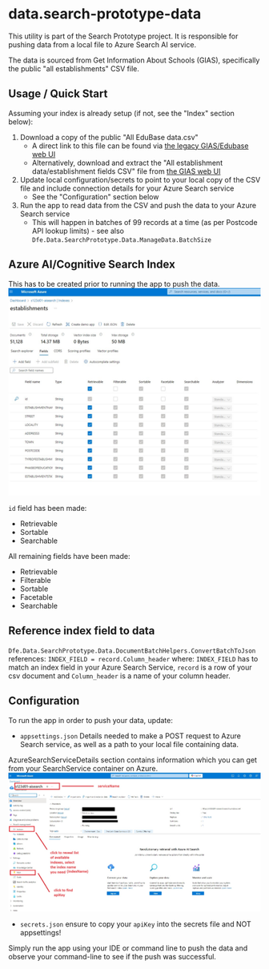 ﻿# data.search-prototype-data

This utility is part of the Search Prototype project. 
It is responsible for pushing data from a local file to Azure Search AI service.

The data is sourced from Get Information About Schools (GIAS), specifically the public "all establishments" CSV file.

## Usage / Quick Start

Assuming your index is already setup (if not, see the "Index" section below):

1. Download a copy of the public "All EduBase data.csv"
   - A direct link to this file can be found via [the legacy GIAS/Edubase web UI](https://ea-edubase-backend-prod.azurewebsites.net/edubase/home.xhtml)
   - Alternatively, download and extract the "All establishment data/establishment fields CSV" file from [the GIAS web UI](https://www.get-information-schools.service.gov.uk/Downloads)
2. Update local configuration/secrets to point to your local copy of the CSV file and include connection details for your Azure Search service
   - See the "Configuration" section below
3. Run the app to read data from the CSV and push the data to your Azure Search service
   - This will happen in batches of 99 records at a time (as per Postcode API lookup limits) - see also `Dfe.Data.SearchPrototype.Data.ManageData.BatchSize`

## Azure AI/Cognitive Search Index

This has to be created prior to running the app to push the data.
![index](docs/images/index.jpg)

`id` field has been made:

- Retrievable
- Sortable
- Searchable

All remaining fields have been made:

- Retrievable
- Filterable
- Sortable
- Facetable
- Searchable

## Reference index field to data

`Dfe.Data.SearchPrototype.Data.DocumentBatchHelpers.ConvertBatchToJson` references:
`INDEX_FIELD = record.Column_header`
where: `INDEX_FIELD` has to match an index field in your Azure Search Service,
`record` is a row of your csv document and `Column_header` is a name of your column header.

## Configuration

To run the app in order to push your data, update:

- `appsettings.json`
  Details needed to make a POST request to Azure Search service, as well as a path to your local file containing data.

AzureSearchServiceDetails section contains information which you can get from your SearchService container on Azure.
![azureOverwiev](docs/images/azure_overview_screenshot.jpg)

- `secrets.json`
  ensure to copy your `apiKey` into the secrets file and NOT appsettings!

Simply run the app using your IDE or command line to push the data and observe your command-line to see if the push was
successful.
